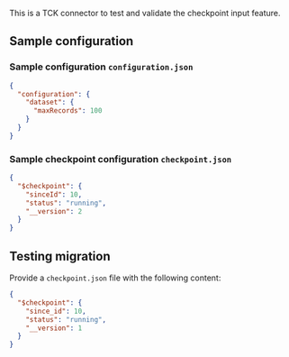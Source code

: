 This is a TCK connector to test and validate the checkpoint input feature.

## Sample configuration

### Sample configuration `configuration.json`
```json
{
  "configuration": {
    "dataset": {
      "maxRecords": 100
    }
  }
}
```

### Sample checkpoint configuration `checkpoint.json`
```json
{
  "$checkpoint": {
    "sinceId": 10,
    "status": "running",
    "__version": 2
  }
}
```


## Testing migration

Provide a `checkpoint.json` file with the following content:

```json
{
  "$checkpoint": {
    "since_id": 10,
    "status": "running",
    "__version": 1
  }
}
```
